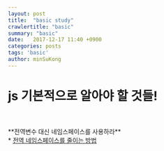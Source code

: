 ```yaml
---
layout: post
title:  "basic study"
crawlertitle: "basic"
summary: "basic"
date:   2017-12-17 11:40 +0900
categories: posts
tags: 'basic'
author: minSuKong
---
```


# js 기본적으로 알아야 할 것들!
<br />
<br />
**전역변수 대신 네임스페이스를 사용하라**
<br />
* <a href="https://github.com/nhnent/fe.javascript/wiki/%EC%95%88%ED%8B%B0-%ED%8C%A8%ED%84%B4#%EC%A0%84%EC%97%AD%EB%B3%80%EC%88%98-%EB%8C%80%EC%8B%A0-%EB%84%A4%EC%9E%84%EC%8A%A4%ED%8E%98%EC%9D%B4%EC%8A%A4%EB%A5%BC-%EC%82%AC%EC%9A%A9%ED%95%98%EB%9D%BC" target="_blank">전역 네임스페이스를 줄이는 방법</a>
<br />
<br />
<br />
<br />
